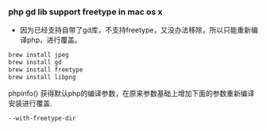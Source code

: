 ### php gd lib support freetype in mac os x

- 因为已经支持自带了gd库，不支持freetype，又没办法移除，所以只能重新编译php，进行覆盖。
```php
brew install jpeg
brew install gd
brew install freetype
brew install libpng
```

phpinfo() 获得默认php的编译参数，在原来参数基础上增加下面的参数重新编译安装进行覆盖.
```
--with-freetype-dir
```
